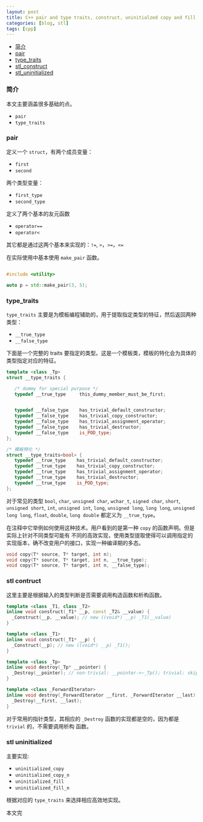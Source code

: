 ```yaml
---
layout: post
title: C++ pair and type traits, construct, uninitialzed copy and fill
categories: [blog, stl]
tags: [cpp]
---
```


+ [简介](#intro)
+ [pair](#pair)
+ [type\_traits](#type-traits)
+ [stl\_construct](#stl-construct)
+ [stl\_uninitialized](#stl-uninitialized)

<a id="intro"></a>

### 简介

本文主要涵盖很多基础的点。

+ `pair`
+ `type_traits`

<a id="pair"></a>

### pair

定义一个 `struct`，有两个成员变量：

+ `first`
+ `second`

两个类型变量：

+ `first_type`
+ `second_type`

定义了两个基本的友元函数

+ `operator==`
+ `operator<`

其它都是通过这两个基本来实现的：`!=`, `>`，`>=`，`<=`

在实际使用中基本使用 `make_pair` 函数。

```cpp

#include <utility>

auto p = std::make_pair(3, 5);

```

<a id="type-traits"></a>

### type_traits

`type_traits` 主要是为模板编程辅助的，用于提取指定类型的特征，然后返回两种类型：

+ `__true_type`
+ `__false_type`

下面是一个完整的 traits 要指定的类型。这是一个模板类，模板的特化会为具体的类型指定对应的特征。

```cpp
template <class _Tp>
struct __type_traits {

   /* dummy for special purpose */
   typedef __true_type     this_dummy_member_must_be_first;


   typedef __false_type    has_trivial_default_constructor;
   typedef __false_type    has_trivial_copy_constructor;
   typedef __false_type    has_trivial_assignment_operator;
   typedef __false_type    has_trivial_destructor;
   typedef __false_type    is_POD_type;
};

/* 模板特化 */
struct __type_traits<bool> {
   typedef __true_type    has_trivial_default_constructor;
   typedef __true_type    has_trivial_copy_constructor;
   typedef __true_type    has_trivial_assignment_operator;
   typedef __true_type    has_trivial_destructor;
   typedef __true_type    is_POD_type;
};
```

对于常见的类型 `bool`, `char`, `unsigned char`, `wchar_t`, `signed char`, `short`, `unsigned short`,
`int`, `unsigned int`, `long`, `unsigned long`, `long long`, `unsigned long long`, `float`, `double`,
`long double` 都定义为 `__true_type`。

在注释中它举例如何使用这种技术。用户看到的是第一种 `copy` 的函数声明。但是实际上针对不同类型可能有
不同的高效实现，使用类型提取使得可以调用指定的实现版本，确不改变用户的接口，实现一种编译期的多态。

```cpp
void copy(T* source, T* target, int n);
void copy(T* source, T* target, int n, __true_type);
void copy(T* source, T* target, int n, __false_type);
```

<a id="stl-construct"></a>

### stl contruct

这里主要是根据输入的类型判断是否需要调用构造函数和析构函数。

```cpp
template <class _T1, class _T2>
inline void construct(_T1* __p, const _T2& __value) {
  _Construct(__p, __value); // new ((void*) __p) _T1(__value)
}

template <class _T1>
inline void construct(_T1* __p) {
  _Construct(__p); // new ((void*) __p) _T1();
}

template <class _Tp>
inline void destroy(_Tp* __pointer) {
  _Destroy(__pointer); // non-trivial: __pointer->~_Tp(); trivial: skip
}

template <class _ForwardIterator>
inline void destroy(_ForwardIterator __first, _ForwardIterator __last) {
  _Destroy(__first, __last);
}
```

对于常用的指针类型，其相应的 `_Destroy` 函数的实现都是空的，因为都是 `trivial` 的，不需要调用析构
函数。

<a id="stl-uninitialized"></a>

### stl uninitialized

主要实现:

+ `uninitialized_copy`
+ `uninitialized_copy_n`
+ `uninitialized_fill`
+ `uninitialized_fill_n`

根据对应的 `type_traits` 来选择相应高效地实现。

本文完
